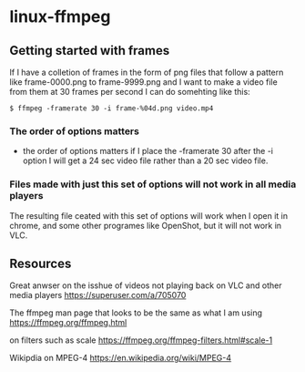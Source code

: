 # linux-ffmpeg


## Getting started with frames

If I have a colletion of frames in the form of png files that follow a pattern like frame-0000.png to frame-9999.png and I want to make a video file from them at 30 frames per second I can do somehting like this:

```
$ ffmpeg -framerate 30 -i frame-%04d.png video.mp4
```

### The order of options matters

* the order of options matters if I place the -framerate 30 after the -i option I will get a 24 sec video file rather than a 20 sec video file.

### Files made with just this set of options will not work in all media players

The resulting file ceated with this set of options will work when I open it in chrome, and some other programes like OpenShot, but it will not work in VLC.

## Resources

Great anwser on the isshue of videos not playing back on VLC and other media players
https://superuser.com/a/705070

The ffmpeg man page that looks to be the same as what I am using
https://ffmpeg.org/ffmpeg.html

on filters such as scale
https://ffmpeg.org/ffmpeg-filters.html#scale-1

Wikipdia on MPEG-4
https://en.wikipedia.org/wiki/MPEG-4
